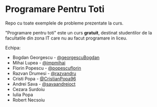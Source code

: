 # Programare Pentru Toti

Repo cu toate exemplele de probleme prezentate la curs.

"Programare pentru toti" este un curs **gratuit**, destinat studentilor de la facultatile din zona IT care nu au facut programare in liceu.

Echipa:
- Bogdan Georgescu - [@georgescuBogdan](https://github.com/georgescubogdan)
- Mihai Lupea  - [@impmihai](https://github.com/impmihai)
- Florin Popescu - [@popescuflorin](https://github.com/popescuflorin)
- Razvan Drumesi - [@razvandru](https://github.com/razvandru)
- Cristi Popa - [@CristianPopa96](https://github.com/CristianPopa96)
- Andrei Sava - [@savaandreioct](https://github.com/savaandreioct)
- Cezara Surdoiu
- Iulia Popa
- Robert Necsoiu
